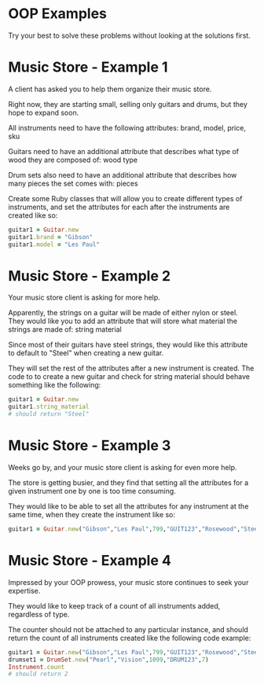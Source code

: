 OOP Examples
============

Try your best to solve these problems without looking at the solutions first.


Music Store - Example 1
============

A client has asked you to help them organize their music store.

Right now, they are starting small, selling only guitars and drums, but they hope to expand soon.

All instruments need to have the following attributes: brand, model, price, sku

Guitars need to have an additional attribute that describes what type of wood they are composed of: wood type

Drum sets also need to have an additional attribute that describes how many pieces the set comes with: pieces

Create some Ruby classes that will allow you to create different types of instruments, and set the attributes for each after the instruments are created like so:

```ruby
guitar1 = Guitar.new
guitar1.brand = "Gibson"
guitar1.model = "Les Paul"
```

Music Store - Example 2
============

Your music store client is asking for more help.

Apparently, the strings on a guitar will be made of either nylon or steel. They would like you to add an attribute that will store what material the strings are made of: string material

Since most of their guitars have steel strings, they would like this attribute to default to "Steel" when creating a new guitar.

They will set the rest of the attributes after a new instrument is created. The code to to create a new guitar and check for string material should behave something like the following:

```ruby
guitar1 = Guitar.new
guitar1.string_material
# should return "Steel"
```


Music Store - Example 3
============

Weeks go by, and your music store client is asking for even more help. 

The store is getting busier, and they find that setting all the attributes for a given instrument one by one is too time consuming. 

They would like to be able to set all the attributes for any instrument at the same time, when they create the instrument like so:

```ruby
guitar1 = Guitar.new("Gibson","Les Paul",799,"GUIT123","Rosewood","Steel")
```

Music Store - Example 4
============

Impressed by your OOP prowess, your music store continues to seek your expertise.

They would like to keep track of a count of all instruments added, regardless of type.

The counter should not be attached to any particular instance, and should return the count of all instruments created like the following code example:

```ruby
guitar1 = Guitar.new("Gibson","Les Paul",799,"GUIT123","Rosewood","Steel")
drumset1 = DrumSet.new("Pearl","Vision",1099,"DRUM123",7)
Instrument.count
# should return 2
```








